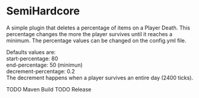 # SemiHardcore
A simple plugin that deletes a percentage of items on a Player Death. This percentage changes the more the player survives until it reaches a minimum. The percentage values can be changed on the config.yml file.

Defaults values are:  
start-percentage: 80  
end-percentage: 50 (minimun)  
decrement-percentage: 0.2  
The decrement happens when a player survives an entire day (2400 ticks).


TODO Maven Build
TODO Release
